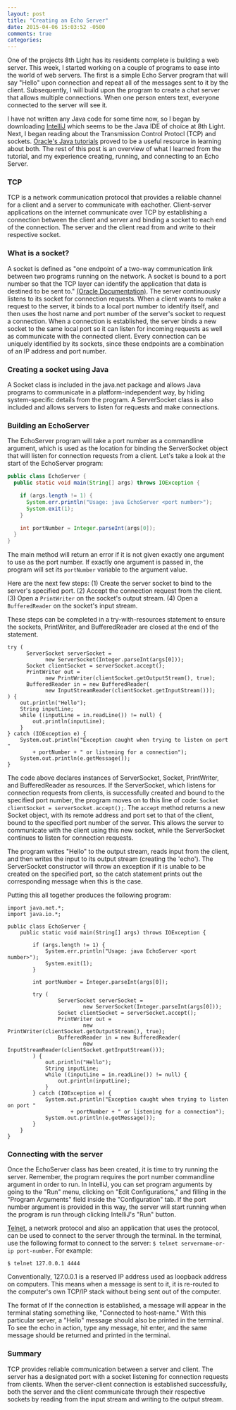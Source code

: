 ```yaml
---
layout: post
title: "Creating an Echo Server"
date: 2015-04-06 15:03:52 -0500
comments: true
categories:
---
```


One of the projects 8th Light has its residents complete is building a web server. This week, I started working on a couple of programs to ease into the world of web servers.<!--more--> The first is a simple Echo Server program that will say "Hello" upon connection and repeat all of the messages sent to it by the client. Subsequently, I will build upon the program to create a chat server that allows multiple connections. When one person enters text, everyone connected to the server will see it.

I have not written any Java code for some time now, so I began by downloading [IntelliJ](https://www.jetbrains.com/idea/download/) which seems to be the Java IDE of choice at 8th Light. Next, I began reading about the Transmission Control Protocl (TCP) and sockets. [Oracle's Java tutorials](https://docs.oracle.com/javase/tutorial/networking/sockets/index.html) proved to be a useful resource in learning about both. The rest of this post is an overview of what I learned from the tutorial, and my experience creating, running, and connecting to an Echo Server.

### TCP

TCP is a network communication protocol that provides a reliable channel for a client and a server to communicate with eachother. Client-server applications on the internet communicate over TCP by establishing a connection between the client and server and binding a socket to each end of the connection. The server and the client read from and write to their respective socket.

### What is a socket?

A socket is defined as "one endpoint of a two-way communication link between two programs running on the network. A socket is bound to a port number so that the TCP layer can identify the application that data is destined to be sent to." [(Oracle Documentation)](https://docs.oracle.com/javase/tutorial/networking/sockets/definition.html). The server continuously listens to its socket for connection requests. When a client wants to make a request to the server, it binds to a local port number to identify itself, and then uses the host name and port number of the server's socket to request a connection. When a connection is established, the server binds a new socket to the same local port so it can listen for incoming requests as well as communicate with the connected client. Every connection can be uniquely identified by its sockets, since these endpoints are a combination of an IP address and port number.

### Creating a socket using Java

A Socket class is included in the java.net package and allows Java programs to communicate in a platform-independent way, by hiding system-specific details from the program. A ServerSocket class is also included and allows servers to listen for requests and make connections.

### Building an EchoServer

The EchoServer program will take a port number as a commandline argument, which is used as the location for binding the ServerSocket object that will listen for connection requests from a client. Let's take a look at the start of the EchoServer program:

```java
public class EchoServer {
  public static void main(String[] args) throws IOException {

    if (args.length != 1) {
      System.err.println("Usage: java EchoServer <port number>");
      System.exit(1);
    }

    int portNumber = Integer.parseInt(args[0]);
  }
}
```

The main method will return an error if it is not given exactly one argument to use as the port number. If exactly one argument is passed in, the program will set its `portNumber` variable to the argument value.

Here are the next few steps:
(1) Create the server socket to bind to the server's specified port.
(2) Accept the connection request from the client.
(3) Open a `PrintWriter` on the socket's output stream.
(4) Open a `BufferedReader` on the socket's input stream.

These steps can be completed in a try-with-resources statement to ensure the sockets, PrintWriter, and BufferedReader are closed at the end of the statement.

```
try (
      ServerSocket serverSocket =
            new ServerSocket(Integer.parseInt(args[0]));
      Socket clientSocket = serverSocket.accept();
      PrintWriter out =
            new PrintWriter(clientSocket.getOutputStream(), true);
      BufferedReader in = new BufferedReader(
            new InputStreamReader(clientSocket.getInputStream()));
) {
    out.println("Hello");
    String inputLine;
    while ((inputLine = in.readLine()) != null) {
        out.println(inputLine);
    }
} catch (IOException e) {
    System.out.println("Exception caught when trying to listen on port "
        + portNumber + " or listening for a connection");
    System.out.println(e.getMessage());
}
```

The code above declares instances of ServerSocket, Socket, PrintWriter, and BufferedReader as resources. If the ServerSocket, which listens for connection requests from clients, is successfully created and bound to the specified port number, the program moves on to this line of code: `Socket clientSocket = serverSocket.accept();`. The `accept` method returns a new Socket object, with its remote address and port set to that of the client, bound to the specified port number of the server. This allows the server to communicate with the client using this new socket, while the ServerSocket continues to listen for connection requests.

The program writes "Hello" to the output stream, reads input from the client, and then writes the input to its output stream (creating the 'echo'). The ServerSocket constructor will throw an exception if it is unable to be created on the specified port, so the catch statement prints out the corresponding message when this is the case.

Putting this all together produces the following program:

```
import java.net.*;
import java.io.*;

public class EchoServer {
    public static void main(String[] args) throws IOException {

        if (args.length != 1) {
            System.err.println("Usage: java EchoServer <port number>");
            System.exit(1);
        }

        int portNumber = Integer.parseInt(args[0]);

        try (
                ServerSocket serverSocket =
                        new ServerSocket(Integer.parseInt(args[0]));
                Socket clientSocket = serverSocket.accept();
                PrintWriter out =
                        new PrintWriter(clientSocket.getOutputStream(), true);
                BufferedReader in = new BufferedReader(
                        new InputStreamReader(clientSocket.getInputStream()));
        ) {
            out.println("Hello");
            String inputLine;
            while ((inputLine = in.readLine()) != null) {
                out.println(inputLine);
            }
        } catch (IOException e) {
            System.out.println("Exception caught when trying to listen on port "
                    + portNumber + " or listening for a connection");
            System.out.println(e.getMessage());
        }
    }
}
```

### Connecting with the server

Once the EchoServer class has been created, it is time to try running the server. Remember, the program requires the port number commandline argument in order to run. In IntelliJ, you can set program arguments by going to the "Run" menu, clicking on "Edit Configurations," and filling in the "Program Arguments" field inside the "Configuration" tab. If the port number argument is provided in this way, the server will start running when the program is run through clicking IntelliJ's "Run" button.

[Telnet](http://www.telnet.org/), a network protocol and also an application that uses the protocol, can be used to connect to the server through the terminal. In the terminal, use the following format to connect to the server: `$ telnet servername-or-ip port-number`. For example:
```
$ telnet 127.0.0.1 4444
```
Conventionally, 127.0.0.1 is a reserved IP address used as loopback address on computers. This means when a message is sent to it, it is re-routed to the computer's own TCP/IP stack without being sent out of the computer.

The format of If the connection is established, a message will appear in the terminal stating something like, "Connected to host-name." With this particular server, a "Hello" message should also be printed in the terminal. To see the echo in action, type any message, hit enter, and the same message should be returned and printed in the terminal.

### Summary

TCP provides reliable communication between a server and client. The server has a designated port with a socket listening for connection requests from clients. When the server-client connection is established successfully, both the server and the client communicate through their respective sockets by reading from the input stream and writing to the output stream.

